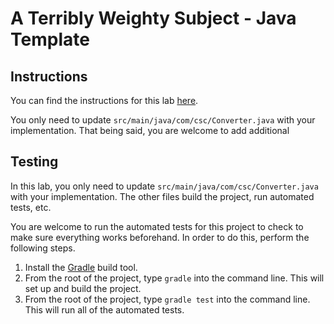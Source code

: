 # A Terribly Weighty Subject - Java Template

## Instructions

You can find the instructions for this lab [here](https://cyrusvandrevala.com/teaching/csc/214/labs/a-terribly-weighty-subject.html).

You only need to update `src/main/java/com/csc/Converter.java` with your implementation. That being said, you are welcome to add additional

## Testing

In this lab, you only need to update `src/main/java/com/csc/Converter.java` with your implementation. The other files build the project, run automated tests, etc.

You are welcome to run the automated tests for this project to check to make sure everything works beforehand. In order to do this, perform the following steps.

1. Install the [Gradle](https://gradle.org/install/) build tool.
2. From the root of the project, type `gradle` into the command line. This will set up and build the project.
3. From the root of the project, type `gradle test` into the command line. This will run all of the automated tests.

